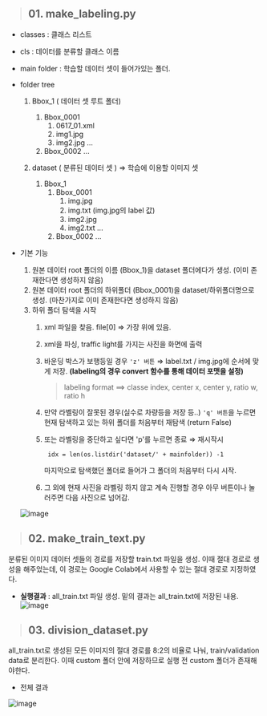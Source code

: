> ## 01. make_labeling.py
- classes : 클래스 리스트
- cls : 데이터를 분류할 클래스 이름
- main folder : 학습할 데이터 셋이 들어가있는 폴더.

- folder tree
	1) Bbox_1 ( 데이터 셋 루트 폴더)
		1) Bbox_0001
			1) 0617_01.xml
			2) img1.jpg
			3) img2.jpg
				...
		2) Bbox_0002
			...

	2) dataset ( 분류된 데이터 셋 ) ⇒ 학습에 이용할 이미지 셋
		1) Bbox_1
			1) Bbox_0001
				1) img.jpg
				2) img.txt (img.jpg의 label 값)
				3) img2.jpg
				4) img2.txt
				...
			2) Bbox_0002
			...

- 기본 기능
	1. 원본 데이터 root 폴더의 이름 (Bbox_1)을 dataset 폴더에다가 생성.
		(이미 존재한다면 생성하지 않음)
	2.  원본 데이터 root 폴더의 하위폴더 (Bbox_0001)을 dataset/하위폴더명으로 생성.
		(마찬가지로 이미 존재한다면 생성하지 않음)
	3. 하위 폴더 탐색을 시작
		1. xml 파일을 찾음. file[0] ⇒ 가장 위에 있음.
		2. xml을 파싱, traffic light를 가지는 사진을 화면에 출력
		3. 바운딩 박스가 보행등일 경우 ``'z' 버튼`` ⇒ label.txt / img.jpg에 순서에 맞게 저장.
			**(labeling의 경우 convert 함수를 통해 데이터 포맷을 설정)**
			> labeling format ==> classe index, center x, center y, ratio w, ratio h
		4. 만약 라벨링이 잘못된 경우(실수로 차량등을 저장 등..) ``'q' 버튼``을 누르면 현재 탐색하고 있는 하위 폴더를 처음부터 재탐색 (return False)
		5. 또는 라벨링을 중단하고 싶다면 'p'를 누르면 종료
		⇒ 재시작시 

				idx = len(os.listdir('dataset/' + mainfolder)) -1

			마지막으로 탐색했던 폴더로 들어가 그 폴더의 처음부터 다시 시작.
		6. 그 외에 현재 사진을 라벨링 하지 않고 계속 진행할 경우 아무 버튼이나 눌러주면 다음 사진으로 넘어감.
	

	![image](https://user-images.githubusercontent.com/34594339/90097605-4b254c80-dd71-11ea-9fe5-24d78e6eb917.png)



> ## 02. make_train_text.py
분류된 이미지 데이터 셋들의 경로를 저장할 train.txt 파일을 생성.
이때 절대 경로로 생성을 해주었는데, 이 경로는 Google Colab에서 사용할 수 있는 절대 경로로 지정하였다.

- **실행결과** : all_train.txt 파일 생성. 밑의 결과는 all_train.txt에 저장된 내용.
![image](https://user-images.githubusercontent.com/34594339/89789461-982fd580-db5b-11ea-85a1-68c92daa20c7.png)

> ## 03. division_dataset.py 
all_train.txt로 생성된 모든 이미지의 절대 경로를 8:2의 비율로 나눠, train/validation data로 분리한다.
이때 custom 폴더 안에 저장하므로 실행 전 custom 폴더가 존재해야한다.

- 전체 결과

![image](https://user-images.githubusercontent.com/34594339/89789807-0ffe0000-db5c-11ea-9266-b7a23b01e7c9.png)
